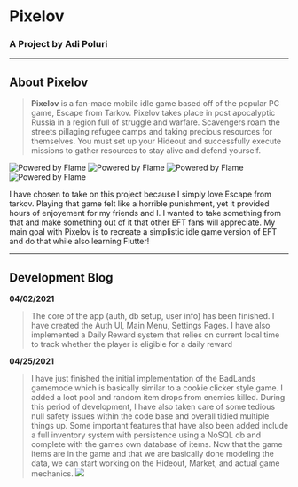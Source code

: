 # Pixelov
### A Project by Adi Poluri
---
## About Pixelov
> **Pixelov** is a fan-made mobile idle game based off of the popular PC game, Escape from Tarkov. Pixelov takes place in post apocalyptic Russia in a region full of struggle and warfare. Scavengers roam the streets pillaging refugee camps and taking precious resources for themselves. You must set up your Hideout and successfully execute missions to gather resources to stay alive and defend yourself. 

![Powered by Flame](https://img.shields.io/badge/Powered%20by-%F0%9F%94%A5-orange.svg) ![Powered by Flame](https://img.shields.io/badge/Powered%20by-Flutter-blue) ![Powered by Flame](https://img.shields.io/badge/Powered%20by-Firebase-red) ![Powered by Flame](https://img.shields.io/badge/version%3A-BETA-orange)


I have chosen to take on this project because I simply love Escape from tarkov. Playing that game felt like a horrible punishment, yet it provided hours of enjoyement for my friends and I. I wanted to take something from that and make something out of it that other EFT fans will appreciate. My main goal with Pixelov is to recreate a simplistic idle game version of EFT and do that while also learning Flutter! 

---

## Development Blog

**04/02/2021**
> The core of the app (auth, db setup, user info) has been finished. I have created the Auth UI, Main Menu, Settings Pages. I have also implemented a Daily Reward system that relies on current local time to track whether the player is eligible for a daily reward
 
**04/25/2021**
> I have just finished the initial implementation of the BadLands gamemode which is basically similar to a cookie clicker style game. I added a loot pool and random item drops from enemies killed. During this period of development, I have also taken care of some tedious null safety issues within the code base and overall tidied multiple things up. Some important features that have also been added include a full inventory system with persistence using a NoSQL db and complete with the games own database of items. Now that the game items are in the game and that we are basically done modeling the data, we can start working on the Hideout, Market, and actual game mechanics.
[![](http://img.youtube.com/vi/5TPaRKhXH9M/0.jpg)](http://www.youtube.com/watch?v=5TPaRKhXH9M "Pixelov Alpha 1.0.0")
